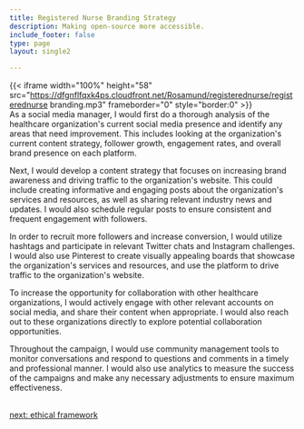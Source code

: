 ```yaml
---
title: Registered Nurse Branding Strategy
description: Making open-source more accessible.
include_footer: false
type: page
layout: single2 

---
```


{{< iframe width="100%" height="58" src="https://dfgnflfqxk4ps.cloudfront.net/Rosamund/registerednurse/registerednurse branding.mp3" frameborder="0" style="border:0" >}}<br>
As a social media manager, I would first do a thorough analysis of the healthcare organization's current social media presence and identify any areas that need improvement. This includes looking at the organization's current content strategy, follower growth, engagement rates, and overall brand presence on each platform.

Next, I would develop a content strategy that focuses on increasing brand awareness and driving traffic to the organization's website. This could include creating informative and engaging posts about the organization's services and resources, as well as sharing relevant industry news and updates. I would also schedule regular posts to ensure consistent and frequent engagement with followers.

In order to recruit more followers and increase conversion, I would utilize hashtags and participate in relevant Twitter chats and Instagram challenges. I would also use Pinterest to create visually appealing boards that showcase the organization's services and resources, and use the platform to drive traffic to the organization's website.

To increase the opportunity for collaboration with other healthcare organizations, I would actively engage with other relevant accounts on social media, and share their content when appropriate. I would also reach out to these organizations directly to explore potential collaboration opportunities.

Throughout the campaign, I would use community management tools to monitor conversations and respond to questions and comments in a timely and professional manner. I would also use analytics to measure the success of the campaigns and make any necessary adjustments to ensure maximum effectiveness.

<br>
<a href="https://workdojos.com/registerednurse/ethics">next: ethical framework</a>
</p>
